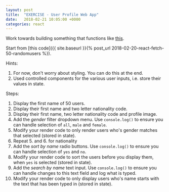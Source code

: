 ```yaml
---
layout: post
title:  "EXERCISE - User Profile Web App"
date:   2018-02-21 10:05:00 +0000
categories: react
---
```


Work towards building something that functions like [this](https://user-profiles-1c532.firebaseapp.com/).

Start from [this code]({{ site.baseurl }}{% post_url 2018-02-20-react-fetch-50-randomusers %}).

Hints:
1. For now, don't worry about styling. You can do this at the end.
2. Used controlled components for the various user inputs, i.e. store their values in state.

Steps:
1. Display the first name of 50 users.
2. Display their first name and two letter nationality code.
3. Display their first name, two letter nationality code and profile image.
4. Add the _gender_ filter dropdown menu. Use `console.log()` to ensure you can handle selection of `all`, `male` and `female`.
5. Modify your render code to only render users who's gender matches that selected (stored in state).
6. Repeat 5. and 6. for nationality
7. Add the _sort by name_ radio buttons. Use `console.log()` to ensure you can handle selection of `yes` and `no`.
8. Modify your render code to sort the users before you display them, when `yes` is selected (stored in state).
9. Add the _search by name_ text input. Use `console.log()` to ensure you can handle changes to this text field and log what is typed.
10. Modify your render code to only display users who's name starts with the text that has been typed in (stored in state).
